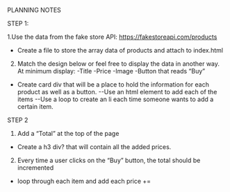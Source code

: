 PLANNING NOTES


STEP 1:

 1.Use the data from the fake store API:
 https://fakestoreapi.com/products

 - Create a file to store the array data of products and attach to index.html


2. Match the design below or feel free to display the data in another way. At minimum display:
-Title
-Price
-Image
-Button that reads “Buy”


- Create card div that will be a place to hold the information for each product as well as a button.
 --Use an html element to add each of the items
 --Use a loop to create an li each time someone wants to add a certain item.

STEP 2

1. Add a “Total” at the top of the page
- Create a h3 div? that will contain all the added prices.

2. Every time a user clicks on the “Buy” button, the total should be incremented
- loop through each item and add each price +=


